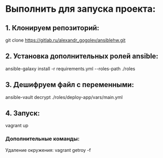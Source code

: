 # Выполнить для запуска проекта:

## 1. Клонируем репозиторий:
git clone https://gitlab.ru/alexandr_gogolev/ansiblehw.git

## 2. Установка дополнительных ролей ansible:
ansible-galaxy install -r requirements.yml --roles-path ./roles

## 3. Дешифруем файл с переменными:
ansible-vault decrypt ./roles/deploy-app/vars/main.yml

## 4. Запуск: 
vagrant up

### Дополнительные команды:
Удаление окружения: vagrant getroy -f